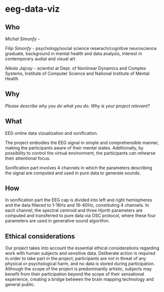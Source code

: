 # eeg-data-viz

## Who
*Michal Simonfy* -

*Filip Simonfy* - psychology/social science reserach/cognitive neuroscience graduate, background in mental health and data analysis, interest in contemporary audial and visual art

*Nikola Jajcay* - scientist at Dept. of Nonlinear Dynamics and Complex Systems, Institute of Computer Science and National Institute of Mental Health

## Why
*Please describe why you do what you do. Why is your project relevant?*

## What
EEG online data vizualization and sonification.

The project embodies the EEG signal in simple and comprehensible manner, making the participants aware of their mental states. Additionally, by possibility to control the virtual environment, the participants can rehearse their attentional focus.

Sonification part involves 4 channels in which the parameters describing the signal are computed and used in pure data to generate sounds.

## How

In sonification part the EEG cap is divided into left and right hemispheres and the data filtered to 1-16Hz and 16-40Hz, constituting 4 channels. In each channel, the spectral centroid and three Hjorth parameters are computed and transferred to pure data via OSC protocol, where these four parameters are used in generative sound algorithm.

## Ethical considerations

Our project takes into account the essential ethical considerations regarding work with human subjects and sensitive data. Deliberate action is required in order to take part in the project, participants are not in threat of any physical or psychological harm, and no data is stored during participation. Although the scope of the project is predominantly artistic, subjects may benefit from their participation beyond the scope of their sensational experience, creating a bridge between the brain mapping technology and general public.  
